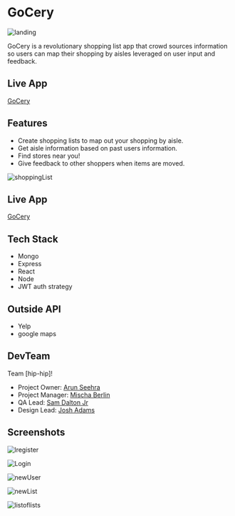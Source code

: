 # GoCery

![landing](public/readmeImages/landing1.jpg?raw=true 'Landing')

GoCery is a revolutionary shopping list app that crowd sources information
so users can map their shopping by aisles leveraged on user input and feedback.

## Live App

[GoCery](https://gocery-app.netlify.com/)

## Features

- Create shopping lists to map out your shopping by aisle.
- Get aisle information based on past users information.
- Find stores near you!
- Give feedback to other shoppers when items are moved.

![shoppingList](public/readmeImages/shoppinglist.png#center?raw=true 'Landing')

## Live App

[GoCery](https://gocery-app.netlify.com/)

## Tech Stack

- Mongo
- Express
- React
- Node
- JWT auth strategy

## Outside API

- Yelp
- google maps

## DevTeam

Team [hip-hip]!

- Project Owner: [Arun Seehra](https://github.com/aseehra)
- Project Manager: [Mischa Berlin](https://github.com/mischb)
- QA Lead: [Sam Dalton Jr](https://github.com/SamDaltonJr)
- Design Lead: [Josh Adams](https://github.com/ender554)

## Screenshots

![lregister](public/readmeImages/register.png?raw=true 'register')

![Login](public/readmeImages/login.png?raw=true 'Login')

![newUser](public/readmeImages/newuserprompt.png?raw=true 'new user prompt')

![newList](public/readmeImages/newlist.png?raw=true 'Landing')

![listoflists](public/readmeImages/listoflists.png?raw=true 'Landing')
